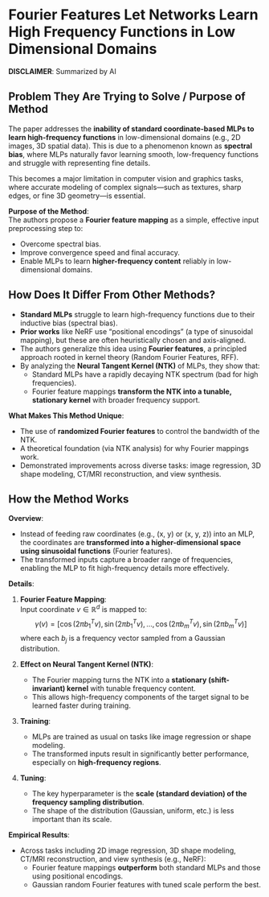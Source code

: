 # Fourier Features Let Networks Learn High Frequency Functions in Low Dimensional Domains

**DISCLAIMER**: Summarized by AI

## Problem They Are Trying to Solve / Purpose of Method

The paper addresses the **inability of standard coordinate-based MLPs to learn high-frequency functions**
in low-dimensional domains (e.g., 2D images, 3D spatial data).
This is due to a phenomenon known as **spectral bias**, where MLPs naturally favor learning smooth,
low-frequency functions and struggle with representing fine details.

This becomes a major limitation in computer vision and graphics tasks,
where accurate modeling of complex signals—such as textures,
sharp edges, or fine 3D geometry—is essential.

**Purpose of the Method**:  
The authors propose a **Fourier feature mapping** as a simple,
effective input preprocessing step to:

- Overcome spectral bias.
- Improve convergence speed and final accuracy.
- Enable MLPs to learn **higher-frequency content** reliably in low-dimensional domains.

## How Does It Differ From Other Methods?

- **Standard MLPs** struggle to learn high-frequency functions due to their inductive bias (spectral bias).
- **Prior works** like NeRF use “positional encodings” (a type of sinusoidal mapping),
but these are often heuristically chosen and axis-aligned.
- The authors generalize this idea using **Fourier features**,
a principled approach rooted in kernel theory (Random Fourier Features, RFF).
- By analyzing the **Neural Tangent Kernel (NTK)** of MLPs, they show that:
  - Standard MLPs have a rapidly decaying NTK spectrum (bad for high frequencies).
  - Fourier feature mappings **transform the NTK into a tunable, stationary kernel** with broader frequency support.

**What Makes This Method Unique**:

- The use of **randomized Fourier features** to control the bandwidth of the NTK.
- A theoretical foundation (via NTK analysis) for why Fourier mappings work.
- Demonstrated improvements across diverse tasks: image regression, 3D shape modeling,
CT/MRI reconstruction, and view synthesis.


## How the Method Works

**Overview**:  

- Instead of feeding raw coordinates (e.g., (x, y) or (x, y, z)) into an MLP,
the coordinates are **transformed into a higher-dimensional space using sinusoidal functions** (Fourier features).
- The transformed inputs capture a broader range of frequencies,
enabling the MLP to fit high-frequency details more effectively.

**Details**:

1. **Fourier Feature Mapping**:  
   Input coordinate $v \in \mathbb{R}^d$ is mapped to:  
   $$\gamma(v) = [\cos(2\pi b_1^T v), \sin(2\pi b_1^T v), \ldots, \cos(2\pi b_m^T v), \sin(2\pi b_m^T v)]$$
   where each $b_j$ is a frequency vector sampled from a Gaussian distribution.

2. **Effect on Neural Tangent Kernel (NTK)**:
   - The Fourier mapping turns the NTK into a **stationary (shift-invariant) kernel** with tunable frequency content.
   - This allows high-frequency components of the target signal to be learned faster during training.

3. **Training**:
   - MLPs are trained as usual on tasks like image regression or shape modeling.
   - The transformed inputs result in significantly better performance, especially on **high-frequency regions**.

4. **Tuning**:
   - The key hyperparameter is the **scale (standard deviation) of the frequency sampling distribution**.
   - The shape of the distribution (Gaussian, uniform, etc.) is less important than its scale.

**Empirical Results**:

- Across tasks including 2D image regression, 3D shape modeling, CT/MRI reconstruction, and view synthesis (e.g., NeRF):
  - Fourier feature mappings **outperform** both standard MLPs and those using positional encodings.
  - Gaussian random Fourier features with tuned scale perform the best.
